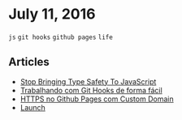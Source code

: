 # July 11, 2016

`js` `git hooks` `github pages` `life`

## Articles

- [Stop Bringing Type Safety To JavaScript](https://medium.com/@jamesseanwright/stop-bringing-strong-typing-to-javascript-4da0666cba6e)
- [Trabalhando com Git Hooks de forma fácil](https://willianjusten.com.br/trabalhando-com-git-hooks-de-forma-facil/)
- [HTTPS no Github Pages com Custom Domain](https://willianjusten.com.br/https-no-github-pages-com-custom-domain/)
- [Launch](https://medium.com/@anildash/launch-c54d26427227#.ib2lvbart)
